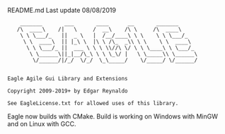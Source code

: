 README.md
Last update 08/08/2019


        _______       ___       ____      __       _______
       /\  ____\    /|   \     /  __\    /\ \     /\  ____\
        \ \ \___/_   ||  _ \   |  /__/____\ \ \    \ \ \___/_
         \ \  ____\  || |_\ \  |\ \ /\_  _\\ \ \    \ \  ____\
          \ \ \___/_ ||  ___ \ \ \ \\//\ \/ \ \ \____\ \ \___/_
           \ \______\||_|__/\_\ \ \ \_\/ |   \ \_____\\ \______\
            \/______/|/_/  \/_/  \_\_____/    \/_____/ \/______/


    Eagle Agile Gui Library and Extensions

    Copyright 2009-2019+ by Edgar Reynaldo

    See EagleLicense.txt for allowed uses of this library.


Eagle now builds with CMake. Build is working on Windows with MinGW and on Linux with GCC.






